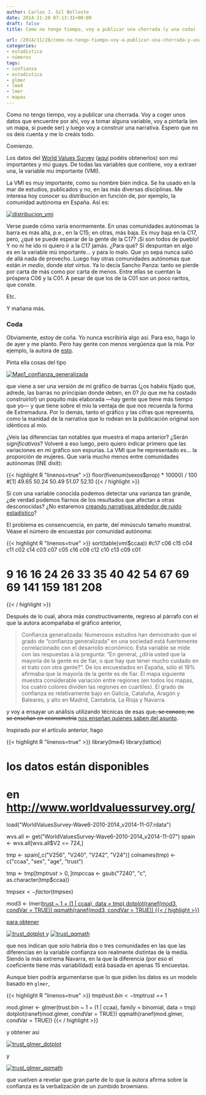 ```yaml
---
author: Carlos J. Gil Bellosta
date: 2014-11-28 07:13:31+00:00
draft: false
title: Como no tengo tiempo, voy a publicar una chorrada (y una coda)

url: /2014/11/28/como-no-tengo-tiempo-voy-a-publicar-una-chorrada-y-una-coda/
categories:
- estadística
- números
tags:
- confianza
- estadística
- glmer
- lme4
- lmer
- mapas
---
```


Como no tengo tiempo, voy a publicar una chorrada. Voy a coger unos datos que encuentre por ahí, voy a tomar alguna variable, voy a pintarla (en un mapa, si puede ser) y luego voy a construir una narrativa. Espero que no os deis cuenta y me lo creáis todo.

Comienzo.

Los datos del [World Values Survey](http://www.worldvaluessurvey.org/) ([aquí](http://www.worldvaluessurvey.org/WVSOnline.jsp) podéis obtenerlos) son _mú_ importantes y _mú_ guays. De todas las variables que contiene, voy a extraer una, la variable _mú_ importante (VMI).

La VMI es muy importante, como su nombre bien indica. Se ha usado en la mar de estudios, publicados y no, en las más diversas disciplinas. Me interesa hoy conocer su distribución en función de, por ejemplo, la comunidad autónoma en España. Así es:

[![distribucion_vmi](/wp-uploads/2014/11/distribucion_vmi.png)
](/wp-uploads/2014/11/distribucion_vmi.png)

Verse puede cómo varía enormemente. En unas comunidades autónomas la barra es más alta, p.e., en la C15; en otras, más baja. Es muy baja en la C17, pero, ¿qué se puede esperar de la gente de la C17? ¡Si son todos de pueblo! Y no ni he ido ni quiero ir a la C17 jamás. ¿Para qué? Si despuntan en algo es en la variable mú importante... y para lo malo. Que yo sepa nunca salió de allá nada de provecho. Luego hay otras comunidades autónomas que están _in medio_, donde _stat virtus_. Ya lo decía Sancho Panza: tanto se pierde por carta de más como por carta de menos. Entre ellas se cuentan la próspera C06 y la C01. A pesar de que los de la C01 son un poco raritos, que conste.

Etc.

Y mañana más.


### Coda


Obviamente, estoy de coña. Yo nunca escribiría algo así. Para eso, hago lo de ayer y me planto. Pero hay gente con menos vergüenza que la mía. Por ejemplo, la autora de [esto](http://nadaesgratis.es/?p=39019).

Pinta ella cosas del tipo

[![Map1_confianza_generalizada](/wp-uploads/2014/11/Map1_confianza_generalizada.png)
](/wp-uploads/2014/11/Map1_confianza_generalizada.png)

que viene a ser una versión de mi gráfico de barras (¿os habéis fijado que, adrede, las barras no principian donde deben, en 0? ¡lo que me ha costado construirlo!) un poquito más elaborada —hay gente que tiene más tiempo que yo— y que tiene sobre el mío la ventaja de que nos recuerda la forma de Extremadura. Por lo demás, tanto el gráfico y las cifras que representa, como la inanidad de la narrativa que lo rodean en la publicación original son idénticos al mío.

¿Veis las diferencias tan notables que muestra el mapa anterior? ¿Serán _significativas_? Volveré a eso luego, pero quiero indicar primero que las variaciones en mi gráfico son espurias. La VMI que he representado es... la proporción de mujeres. Que varía mucho menos entre comunidades autónomas (INE dixit):


{{< highlight R "linenos=true" >}}
floor(fivenum(sexos$prop) * 10000) / 100
#[1] 49.65 50.24 50.49 51.07 52.10
{{< / highlight >}}

Si con una variable conocida podemos detectar una varianza tan grande, ¿de verdad podemos fiarnos de los resultados que afectan a otras desconocidas? ¿No estaremos [creando narrativas alrededor de ruido estadístico](http://xkcd.com/904/)?

El problema es consencuencia, en parte, del minúsculo tamaño muestral. Véase el número de encuestas por comunidad autónoma:

{{< highlight R "linenos=true" >}}
sort(table(vmi$ccaa))
#c17 c06 c15 c04 c11 c02 c14 c03 c07 c05 c16 c08 c12 c10 c13 c09 c01
#  9  16  16  24  26  33  35  40  42  54  67  69  69 141 159 181 208
{{< / highlight >}}

Después de lo cual, ahora más constructivamente, regreso al párrafo con el que la autora acompañaba el gráfico anterior,


>Confianza generalizada: Numerosos estudios han demostrado que el grado de “confianza generalizada” en una sociedad está fuertemente correlacionado con el desarrollo económico. Esta variable se mide con las respuestas a la pregunta: “En general, ¿diría usted que la mayoría de la gente es de fiar, o que hay que tener mucho cuidado en el trato con otra gente?”. De los encuestados en España, sólo el 19% afirmaba que la mayoría de la gente es de fiar. El mapa siguiente muestra considerable variación entre regiones (en todos los mapas, los cuatro colores dividen las regiones en cuartiles). El grado de confianza es relativamente bajo en Galicia, Cataluña, Aragón y Baleares, y alto en Madrid, Cantabria, La Rioja y Navarra.


y voy a ensayar un análisis utilizando técnicas de esas que<del>, se conoce, no se enseñan en econometría</del> [nos enseñan quienes saben del asunto](http://www.stat.wisc.edu/~larget/Stat998/Fall2013/GelmanMultipleComparisons.pdf).

Inspirado por el artículo anterior, hago

{{< highlight R "linenos=true" >}}
library(lme4)
library(lattice)

# los datos están disponibles
# en http://www.worldvaluessurvey.org/
load("WorldValuesSurvey-Wave6-2010-2014_v2014-11-07.rdata")

wvs.all <- get("WorldValuesSurvey-Wave6-2010-2014_v2014-11-07")
spain <- wvs.all[wvs.all$V2 == 724,]

tmp <- spain[,c("V256", "V240", "V242", "V24")]
colnames(tmp) <- c("ccaa", "sex", "age", "trust")

tmp <- tmp[tmp$trust > 0,]
tmp$ccaa <- gsub("7240", "c", as.character(tmp$ccaa))

tmp$sex <- factor(tmp$sex)

mod3 <- lmer(<a href="http://inside-r.org/packages/cran/trust">trust ~ 1 + (1 | ccaa), data = tmp)
dotplot(ranef(mod3, condVar = TRUE))
qqmath(ranef(mod3, condVar = TRUE))
{{< / highlight >}}

para obtener

[![trust_dotplot](/wp-uploads/2014/11/trust_dotplot.png)
](/wp-uploads/2014/11/trust_dotplot.png)
y
[![trust_qqmath](/wp-uploads/2014/11/trust_qqmath.png)
](/wp-uploads/2014/11/trust_qqmath.png)

que nos indican que solo habría dos o tres comunidades en las que las diferencias en la variable confianza son realmente distintas de la media. Siendo la más extrema Navarra, en la que la diferencia (por eso el coeficiente tiene más variabilidad) está basada en apenas 15 encuestas.

Aunque bien podría argumentarse que lo que piden los datos es un modelo basado en `glmer`,

{{< highlight R "linenos=true" >}}
tmp$trust.bin <- tmp$trust == 1

mod.glmer <- glmer(trust.bin ~ 1 + (1 | ccaa),
                    family = binomial, data = tmp)
dotplot(ranef(mod.glmer, condVar = TRUE))
qqmath(ranef(mod.glmer, condVar = TRUE))
{{< / highlight >}}

y obtener así

[![trust_glmer_dotplot](/wp-uploads/2014/11/trust_glmer_dotplot.png)
](/wp-uploads/2014/11/trust_glmer_dotplot.png)

y

[![trust_glmer_qqmath](/wp-uploads/2014/11/trust_glmer_qqmath.png)
](/wp-uploads/2014/11/trust_glmer_qqmath.png)

que vuelven a revelar que gran parte de lo que la autora afirma sobre la confianza es la verbalización de un zumbido browniano.
